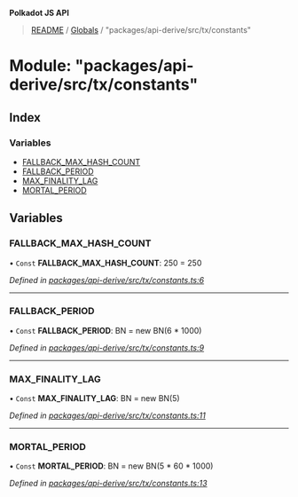 **Polkadot JS API**

> [README](../README.md) / [Globals](../globals.md) / "packages/api-derive/src/tx/constants"

# Module: "packages/api-derive/src/tx/constants"

## Index

### Variables

* [FALLBACK\_MAX\_HASH\_COUNT](_packages_api_derive_src_tx_constants_.md#fallback_max_hash_count)
* [FALLBACK\_PERIOD](_packages_api_derive_src_tx_constants_.md#fallback_period)
* [MAX\_FINALITY\_LAG](_packages_api_derive_src_tx_constants_.md#max_finality_lag)
* [MORTAL\_PERIOD](_packages_api_derive_src_tx_constants_.md#mortal_period)

## Variables

### FALLBACK\_MAX\_HASH\_COUNT

• `Const` **FALLBACK\_MAX\_HASH\_COUNT**: 250 = 250

*Defined in [packages/api-derive/src/tx/constants.ts:6](https://github.com/polkadot-js/api/blob/27c58b930/packages/api-derive/src/tx/constants.ts#L6)*

___

### FALLBACK\_PERIOD

• `Const` **FALLBACK\_PERIOD**: BN = new BN(6 * 1000)

*Defined in [packages/api-derive/src/tx/constants.ts:9](https://github.com/polkadot-js/api/blob/27c58b930/packages/api-derive/src/tx/constants.ts#L9)*

___

### MAX\_FINALITY\_LAG

• `Const` **MAX\_FINALITY\_LAG**: BN = new BN(5)

*Defined in [packages/api-derive/src/tx/constants.ts:11](https://github.com/polkadot-js/api/blob/27c58b930/packages/api-derive/src/tx/constants.ts#L11)*

___

### MORTAL\_PERIOD

• `Const` **MORTAL\_PERIOD**: BN = new BN(5 * 60 * 1000)

*Defined in [packages/api-derive/src/tx/constants.ts:13](https://github.com/polkadot-js/api/blob/27c58b930/packages/api-derive/src/tx/constants.ts#L13)*
